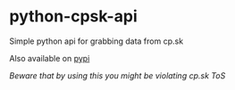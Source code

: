 python-cpsk-api
===============

Simple python api for grabbing data from cp.sk

Also available on [pypi](https://pypi.python.org/pypi/cpsk/)

*Beware that by using this you might be violating cp.sk ToS*
